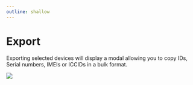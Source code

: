 ```yaml
---
outline: shallow
---
```

# Export

Exporting selected devices will display a modal allowing you to copy IDs, Serial numbers, IMEIs or ICCIDs in a bulk format.

![](https://upload.r2.lb.chasm.cloud/2025/10/imgur/GiLWsY4.png)

